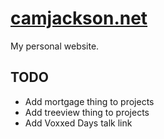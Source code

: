 # [camjackson.net](http://camjackson.net)

My personal website.

## TODO

- Add mortgage thing to projects
- Add treeview thing to projects
- Add Voxxed Days talk link
